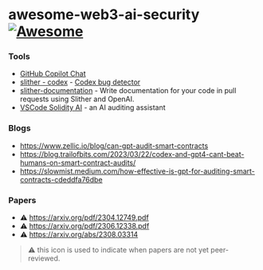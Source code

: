 # awesome-web3-ai-security [![Awesome](https://cdn.rawgit.com/sindresorhus/awesome/d7305f38d29fed78fa85652e3a63e154dd8e8829/media/badge.svg)](https://github.com/sindresorhus/awesome) 



### Tools 
* [GitHub Copilot Chat](https://github.com/features/preview/copilot-x)
* [slither - codex](https://github.com/crytic/slither) - [Codex bug detector](https://github.com/crytic/slither/wiki/Detector-Documentation#codex)
* [slither-documentation](https://github.com/crytic/slither-docs-action) - Write documentation for your code in pull requests using Slither and OpenAI.
* [VSCode Solidity AI](https://marketplace.visualstudio.com/items?itemName=tintinweb.solidity-ai) - an AI auditing assistant

### Blogs
* https://www.zellic.io/blog/can-gpt-audit-smart-contracts
* https://blog.trailofbits.com/2023/03/22/codex-and-gpt4-cant-beat-humans-on-smart-contract-audits/
* https://slowmist.medium.com/how-effective-is-gpt-for-auditing-smart-contracts-cdeddfa76dbe
  
### Papers
* ⚠️ https://arxiv.org/pdf/2304.12749.pdf
* ⚠️ https://arxiv.org/pdf/2306.12338.pdf
* ⚠️ https://arxiv.org/abs/2308.03314


> ⚠️ this icon is used to indicate when papers are not yet peer-reviewed.
